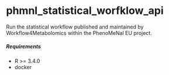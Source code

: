 # phmnl_statistical_worfklow_api
Run the statistical workflow published and maintained by Workflow4Metabolomics within the PhenoMeNal EU project.

##### Requirements
- R >= 3.4.0
- docker

